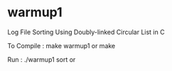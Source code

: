 # warmup1
Log File Sorting Using Doubly-linked Circular List in C


To Compile : make warmup1 or make 
 
 
 Run :
 ./warmup1 sort <Filepath> or <Filename> 
 
 


